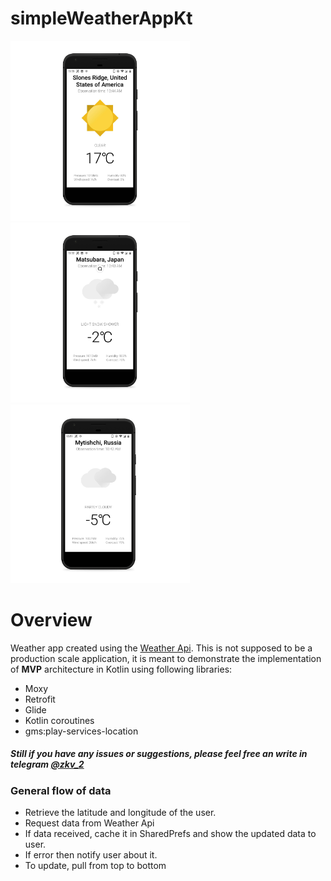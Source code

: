 # simpleWeatherAppKt


<img src="https://github.com/IllidanStormrage1/simpleWeatherAppKt/blob/master/Screenshots/pixel_quite_black_portrait.png" width="287"/> <img src="https://github.com/IllidanStormrage1/simpleWeatherAppKt/blob/master/Screenshots/pixel_quite_black_portrait2.png" width="287"/> <img src="https://github.com/IllidanStormrage1/simpleWeatherAppKt/blob/master/Screenshots/pixel_quite_black_landscape3.png" width="287"/>

# Overview
Weather app created using the [Weather Api](https://weatherstack.com/quickstart).
This is not supposed to be a production scale application, it is meant to demonstrate the implementation of **MVP** architecture in Kotlin using following libraries:
* Moxy
* Retrofit
* Glide
* Kotlin coroutines
 * gms:play-services-location

##### Still if you have any issues or suggestions, please feel free an write in telegram [@zkv_2](https://t.me/zkv_2)

### General flow of data
* Retrieve the latitude and longitude of the user.
* Request data from Weather Api
* If data received, cache it in SharedPrefs and show the updated data to user.
* If error then notify user about it.
* To update, pull from top to bottom

